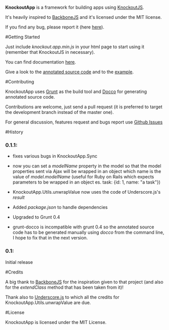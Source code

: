 **KnockoutApp** is a framework for building apps using [KnockoutJS](http://knockoutjs.com/).

It's heavily inspired to [BackboneJS](http://backbonejs.org) and it's licensed under the MIT license.

If you find any bug, please report it (here [here](https://github.com/paglias/KnockoutApp/issues)).

#Getting Started

Just include *knockout.app.min.js* in your html page to start using it (remember that KnockoutJS in necessary).

You can find documentation [here](https://github.com/paglias/KnockoutApp/blob/master/documentation.md).

Give a look to the [annotated source code](http://paglias.net/KnockoutApp/annotated-source-code/knockout.app.html) and to the [example](http://paglias.net/KnockoutApp/example/).

#Contributing

KnockoutApp uses [Grunt](http://gruntjs.com) as the build tool and [Docco](http://jashkenas.github.com/docco/) for generating annotated source code.

Contributions are welcome, just send a pull request (it is preferred to target the development branch instead of the master one).

For general discussion, features request and bugs report use [Github Issues](https://github.com/paglias/KnockoutApp/issues)

#History

### 0.1.1:
 - fixes various bugs in KnockoutApp.Sync

 - now you can set a *modelName* property in the model so that the model properties sent via Ajax will be wrapped in an object which name is the
 value of *model.modelName* (useful for Ruby on Rails which expects parameters to be wrapped in an object es. task: {id: 1, name: "a task"})

 - KnockoutApp.Utils.unwrapValue now uses the code of Underscore.js's *result*

 - Added *package.json* to handle dependencies

 - Upgraded to Grunt 0.4

 - grunt-docco is incompatible with grunt 0.4 so the annotated source code has to be generated manually using *docco* from the command line, I hope to fix that in the next version.

### 0.1:
Initial release

#Credits

A big thank to [BackboneJS](http://backbonejs.org) for the inspiration given to that project (and also for the *extendClass* method that has been taken from it)!

Thank also to [Underscore.js](http://underscorejs.org/) to which all the credits for KnockoutApp.Utils.unwrapValue are due.

#License

KnockoutApp is licensed under the MIT License.